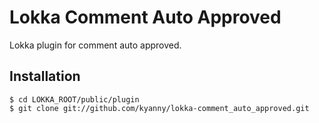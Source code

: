 # Lokka Comment Auto Approved

Lokka plugin for comment auto approved.

## Installation

    $ cd LOKKA_ROOT/public/plugin
    $ git clone git://github.com/kyanny/lokka-comment_auto_approved.git

